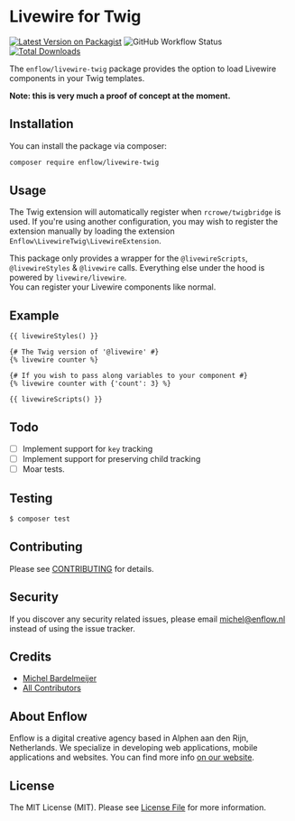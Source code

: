 # Livewire for Twig

[![Latest Version on Packagist](https://img.shields.io/packagist/v/enflow/livewire-twig.svg?style=flat-square)](https://packagist.org/packages/enflow/livewire-twig)
![GitHub Workflow Status](https://github.com/enflow/livewire-twig/workflows/run-tests/badge.svg)
[![Total Downloads](https://img.shields.io/packagist/dt/enflow/livewire-twig.svg?style=flat-square)](https://packagist.org/packages/enflow/livewire-twig)

The `enflow/livewire-twig` package provides the option to load Livewire components in your Twig templates.

**Note: this is very much a proof of concept at the moment.** 

## Installation
You can install the package via composer:

``` bash
composer require enflow/livewire-twig
```

## Usage
The Twig extension will automatically register when `rcrowe/twigbridge` is used.
If you're using another configuration, you may wish to register the extension manually by loading the extension `Enflow\LivewireTwig\LivewireExtension`.

This package only provides a wrapper for the `@livewireScripts`, `@livewireStyles` & `@livewire` calls. Everything else under the hood is powered by `livewire/livewire`.   
You can register your Livewire components like normal. 

## Example
```twig
{{ livewireStyles() }}

{# The Twig version of '@livewire' #}
{% livewire counter %}

{# If you wish to pass along variables to your component #}
{% livewire counter with {'count': 3} %}

{{ livewireScripts() }}
```

## Todo
- [ ] Implement support for `key` tracking
- [ ] Implement support for preserving child tracking
- [ ] Moar tests.

## Testing
``` bash
$ composer test
```

## Contributing
Please see [CONTRIBUTING](CONTRIBUTING.md) for details.

## Security
If you discover any security related issues, please email michel@enflow.nl instead of using the issue tracker.

## Credits
- [Michel Bardelmeijer](https://github.com/mbardelmeijer)
- [All Contributors](../../contributors)

## About Enflow
Enflow is a digital creative agency based in Alphen aan den Rijn, Netherlands. We specialize in developing web applications, mobile applications and websites. You can find more info [on our website](https://enflow.nl/en).

## License
The MIT License (MIT). Please see [License File](LICENSE.md) for more information.
